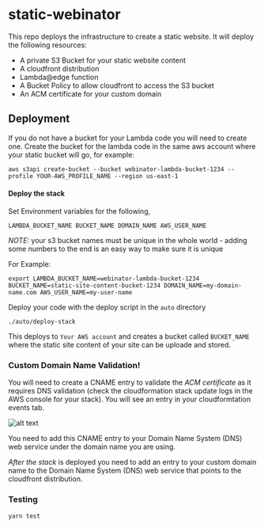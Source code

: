 # static-webinator
This repo deploys the infrastructure to create a static website. It will deploy the following resources: 

- A private S3 Bucket for your static website content
- A cloudfront distribution 
- Lambda@edge function
- A Bucket Policy to allow cloudfront to access the S3 bucket
- An ACM certificate for your custom domain 

## Deployment 

If you do not have a bucket for your Lambda code you will need to create one. Create the bucket for the lambda code in the same aws account where your static bucket will go, for example:

`aws s3api create-bucket --bucket webinator-lambda-bucket-1234 --profile YOUR-AWS_PROFILE_NAME --region us-east-1`

#### Deploy the stack 

Set Environment variables for the following, 

```LAMBDA_BUCKET_NAME BUCKET_NAME DOMAIN_NAME AWS_USER_NAME```

*NOTE:* your s3 bucket names must be unique in the whole world - adding some numbers to the end is an easy way to make sure it is unique 

For Example:

```export LAMBDA_BUCKET_NAME=webinator-lambda-bucket-1234 BUCKET_NAME=static-site-content-bucket-1234 DOMAIN_NAME=my-domain-name.com AWS_USER_NAME=my-user-name```

Deploy your code with the deploy script in the `auto` directory 

```./auto/deploy-stack```

This deploys to `Your AWS account` and creates a bucket called `BUCKET_NAME` where the static site content of your site can be uploade and stored. 

### Custom Domain Name Validation!

You will need to create a CNAME entry to validate the *ACM certificate* as it requires DNS validation (check the cloudformation stack update logs in the AWS console for your stack). You will see an entry in your cloudformtation events tab. 

![alt text](https://github.com/Narnie/lambda-edge-static-website-index-doc-support/blob/master/Screen%20Shot%202019-05-12%20at%208.39.41%20pm.png)

You need to add this CNAME entry to your Domain Name System (DNS) web service under the domain name you are using.

*After the stack* is deployed you need to add an entry to your custom domain name to the Domain Name System (DNS) web service that points to the cloudfront distribution. 

### Testing

```yarn test```
